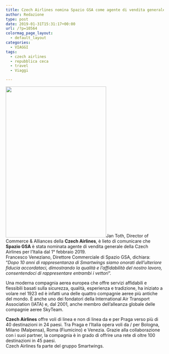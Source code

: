 ```yaml
---
title: Czech Airlines nomina Spazio GSA come agente di vendita generale per l’Italia
author: Redazione
type: post
date: 2019-01-31T15:31:17+00:00
url: /?p=10564
colormag_page_layout:
  - default_layout
categories:
  - VIAGGI
tags:
  - czech airlines
  - repubblica ceca
  - travel
  - Viaggi

---
```

<img decoding="async" loading="lazy" class="alignleft wp-image-10565 size-full" src="https://progressonline.it/wp-content/uploads/2019/01/czec-airlines.png" alt="" width="320" height="481" />Jan Toth, Director of Commerce & Alliances della **Czech Airlines**, è lieto di comunicare che **Spazio GSA** è stata nominata agente di vendita generale della Czech Airlines per l&#8217;Italia dal 1° febbraio 2019.  
Francesco Veneziano, Direttore Commerciale di Spazio GSA, dichiara: &#8220;_Dopo 10 anni di rappresentanza di Smartwings siamo onorati dell&#8217;ulteriore fiducia accordataci, dimostrando la qualità e l&#8217;affidabilità del nostro lavoro, consentendoci di rappresentare entrambi i vettori_&#8220;.

Una moderna compagnia aerea europea che offre servizi affidabili e flessibili basati sulla sicurezza, qualità, esperienza e tradizione, ha iniziato a volare nel 1923 ed è infatti una delle quattro compagnie aeree più antiche del mondo. È anche uno dei fondatori della International Air Transport Association (IATA) e, dal 2001, anche membro dell&#8217;alleanza globale delle compagnie aeree SkyTeam.

**Czech Airlines** offre voli di linea e non di linea da e per Praga verso più di 40 destinazioni in 24 paesi. Tra Praga e l&#8217;Italia opera voli da / per Bologna, Milano (Malpensa), Roma (Fiumicino) e Venezia. Grazie alla collaborazione con i suoi partner, la compagnia è in grado di offrire una rete di oltre 100 destinazioni in 45 paesi.  
Czech Airlines fa parte del gruppo Smartwings.